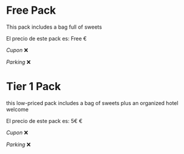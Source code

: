 # Free Pack

This pack includes a bag full of sweets

El precio de este pack es: Free €

_Cupon_ ❌

_Parking_ ❌

# Tier 1 Pack

this low-priced pack includes a bag of sweets plus an organized hotel welcome 

El precio de este pack es: 5€ €

_Cupon_ ❌

_Parking_ ❌

